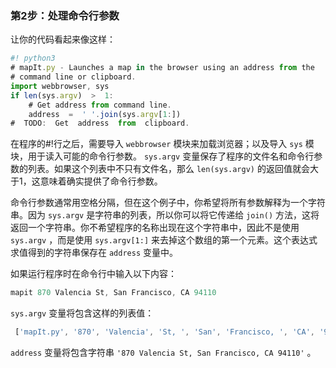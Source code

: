 ### 第2步：处理命令行参数

让你的代码看起来像这样：

```javascript
#! python3
# mapIt.py - Launches a map in the browser using an address from the
# command line or clipboard.
import webbrowser, sys 
if len(sys.argv)  >  1:
    # Get address from command line.
    address  =  ' '.join(sys.argv[1:])
#  TODO:  Get  address  from  clipboard.
```

在程序的#!行之后，需要导入 `webbrowser` 模块来加载浏览器；以及导入 `sys` 模块，用于读入可能的命令行参数。 `sys.argv` 变量保存了程序的文件名和命令行参数的列表。如果这个列表中不只有文件名，那么 `len(sys.argv)` 的返回值就会大于1，这意味着确实提供了命令行参数。

命令行参数通常用空格分隔，但在这个例子中，你希望将所有参数解释为一个字符串。因为 `sys.argv` 是字符串的列表，所以你可以将它传递给 `join()` 方法，这将返回一个字符串。你不希望程序的名称出现在这个字符串中，因此不是使用 `sys.argv` ，而是使用 `sys.argv[1:]` 来去掉这个数组的第一个元素。这个表达式求值得到的字符串保存在 `address` 变量中。

如果运行程序时在命令行中输入以下内容：

```javascript
mapit 870 Valencia St, San Francisco, CA 94110
```

`sys.argv` 变量将包含这样的列表值：

```javascript
 ['mapIt.py', '870', 'Valencia', 'St, ', 'San', 'Francisco, ', 'CA', '94110']
```

`address` 变量将包含字符串 `'870 Valencia St, San Francisco, CA 94110'` 。

